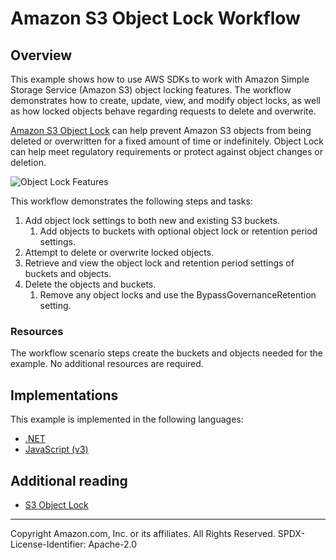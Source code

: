 # Amazon S3 Object Lock Workflow

## Overview

This example shows how to use AWS SDKs to work with Amazon Simple Storage Service (Amazon S3) object locking features. The workflow demonstrates how to create, update, view, and modify object locks, as well as how locked objects behave regarding requests to delete and overwrite.

[Amazon S3 Object Lock](https://docs.aws.amazon.com/AmazonS3/latest/userguide/object-lock.html) can help prevent Amazon S3 objects from being deleted or overwritten for a fixed amount of time or indefinitely. Object Lock can help meet regulatory requirements or protect against object changes or deletion.

![Object Lock Features](resources/Diagram_Amazon-S3-Object-Lock.png)

This workflow demonstrates the following steps and tasks:
1. Add object lock settings to both new and existing S3 buckets.
   1. Add objects to buckets with optional object lock or retention period settings.
2. Attempt to delete or overwrite locked objects.
3. Retrieve and view the object lock and retention period settings of buckets and objects.
4. Delete the objects and buckets.
   1. Remove any object locks and use the BypassGovernanceRetention setting.

### Resources

The workflow scenario steps create the buckets and objects needed for the example. No additional resources are required.

## Implementations

This example is implemented in the following languages:

- [.NET](../../dotnetv3/S3/scenarios/S3ObjectLockScenario/README.md)
- [JavaScript (v3)](../../javascriptv3/example_code/s3/scenarios/object-locking/README.md)

## Additional reading

- [S3 Object Lock](https://docs.aws.amazon.com/AmazonS3/latest/userguide/object-lock.html)

---

Copyright Amazon.com, Inc. or its affiliates. All Rights Reserved. SPDX-License-Identifier: Apache-2.0
